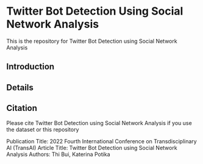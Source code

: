 # Twitter Bot Detection Using Social Network Analysis

This is the repository for Twitter Bot Detection using Social Network Analysis

## Introduction

## Details

## Citation
Please cite Twitter Bot Detection using Social Network Analysis if you use the dataset or this repository

Publication Title: 2022 Fourth International Conference on Transdisciplinary AI (TransAI)
Article Title: Twitter Bot Detection using Social Network Analysis
Authors: Thi Bui, Katerina Potika
